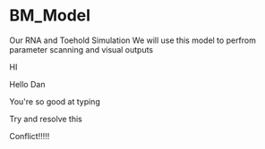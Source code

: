 # BM_Model
Our RNA and Toehold Simulation 
We will use this model to perfrom parameter scanning and visual outputs


HI

Hello Dan

You're so good at typing


Try and resolve this

Conflict!!!!!

